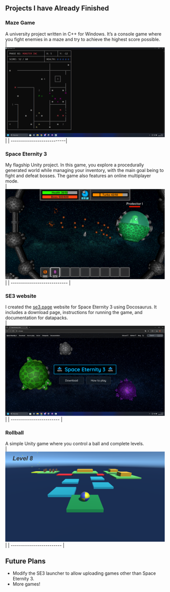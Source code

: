 ## Projects I have Already Finished

### Maze Game
A university project written in C++ for Windows. It’s a console game where you fight enemies in a maze and try to achieve the highest score possible.  
| ![Maze Game](mazegame.png) |
| ---------------------------|

### Space Eternity 3
My flagship Unity project. In this game, you explore a procedurally generated world while managing your inventory, with the main goal being to fight and defeat bosses. The game also features an online multiplayer mode.  
| ![Space Eternity 3](se3.png) |
| ---------------------------- |

### SE3 website
I created the [se3.page](https://se3.page/) website for Space Eternity 3 using Docosaurus. It includes a download page, instructions for running the game, and documentation for datapacks.  
| ![se3.page](se3page.png) |
| ------------------------ |

### Rollball
A simple Unity game where you control a ball and complete levels.  
| ![Rollball](rollball.png) |
| ------------------------- |

## Future Plans
- Modify the SE3 launcher to allow uploading games other than Space Eternity 3.
- More games!
